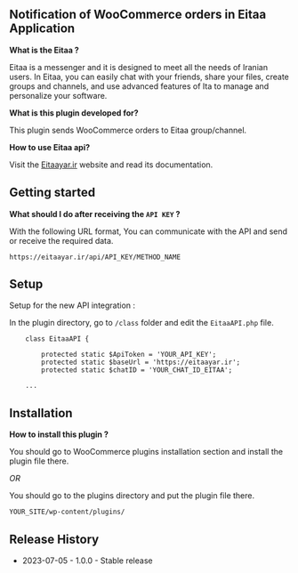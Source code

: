 ## Notification of WooCommerce orders in Eitaa Application

**What is the Eitaa ?**

Eitaa is a messenger and it is designed to meet all the needs of Iranian users.
In Eitaa, you can easily chat with your friends, share your files, create groups and channels, and use advanced features of Ita to manage and personalize your software.

**What is this plugin developed for?**

This plugin sends WooCommerce orders to Eitaa group/channel.

**How to use Eitaa api?**

Visit the [Eitaayar.ir](https://eitaayar.ir/) website and read its documentation.

## Getting started

**What should I do after receiving the `API KEY` ?**

With the following URL format, You can communicate with the API and send or receive the required data.

`https://eitaayar.ir/api/API_KEY/METHOD_NAME`

## Setup

Setup for the new API integration :

In the plugin directory, go to `/class` folder and edit the `EitaaAPI.php` file.

```
    class EitaaAPI {

        protected static $ApiToken = 'YOUR_API_KEY';
        protected static $baseUrl = 'https://eitaayar.ir';
        protected static $chatID = 'YOUR_CHAT_ID_EITAA';

    ...
```

## Installation

**How to install this plugin ?**

You should go to WooCommerce plugins installation section and install the plugin file there.

_OR_

You should go to the plugins directory and put the plugin file there.

`YOUR_SITE/wp-content/plugins/`

## Release History

- 2023-07-05 - 1.0.0 - Stable release
